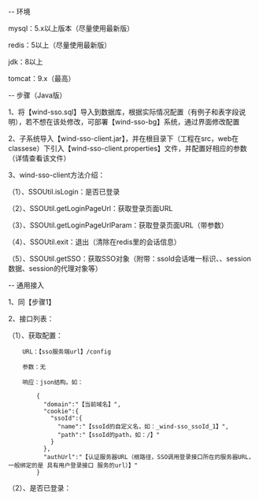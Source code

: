 -- 环境

mysql：5.x以上版本（尽量使用最新版）

redis：5以上（尽量使用最新版）

jdk：8以上

tomcat：9.x（最高）

-- 步骤（Java版）

1、将【wind-sso.sql】导入到数据库，根据实际情况配置（有例子和表字段说明），若不想在该处修改，可部署【wind-sso-bg】系统，通过界面修改配置

2、子系统导入【wind-sso-client.jar】，并在根目录下（工程在src，web在classese）下引入【wind-sso-client.properties】文件，并配置好相应的参数（详情查看该文件）

3、wind-sso-client方法介绍：

  （1）、SSOUtil.isLogin：是否已登录

  （2）、SSOUtil.getLoginPageUrl：获取登录页面URL
  
  （3）、SSOUtil.getLoginPageUrlParam：获取登录页面URL（带参数）

  （4）、SSOUtil.exit：退出（清除在redis里的会话信息）

  （5）、SSOUtil.getSSO：获取SSO对象（附带：ssoId会话唯一标识、、session数据、session的代理对象等）

-- 通用接入

1、同【步骤1】

2、接口列表：

  （1）、获取配置：
  
        URL：【sso服务端url】/config

        参数：无

        响应：json结构。如：

            {
              "domain":"【当前域名】",
              "cookie":{
                "ssoId":{
                  "name":"【ssoId的自定义名，如：_wind-sso_ssoId_1】",
                  "path":"【ssoId的path，如：/】"
                }
              },
              "authUrl":"【认证服务器URL（根路径，SSO调用登录接口所在的服务器URL，一般绑定的是 具有用户登录接口 服务的url）】"
            }

  （2）、是否已登录：



